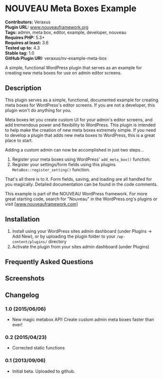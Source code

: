 # NOUVEAU Meta Boxes Example #
**Contributors:** Veraxus  
**Plugin URL:** www.nouveauframework.org  
**Tags:** admin, meta box, editor, example, developer, nouveau  
**Requires PHP:** 5.3+  
**Requires at least:** 3.6  
**Tested up to:** 4.3  
**Stable tag:** 1.0  
**GitHub Plugin URI:** veraxus/nv-example-meta-box  

A simple, functional WordPress plugin that serves as an example for creating new meta boxes for use on admin editor screens.

## Description ##

This plugin serves as a simple, functional, documented example for creating meta boxes for WordPress's editor screens. If you are not a developer, this plugin won't do anything for you.

Meta boxes let you create custom UI for your admin's editor screens, and add tremendous power and flexibility to WordPress. This plugin is intended to help make the creation of new meta boxes extremely simple. If you need to develop a plugin that adds new meta boxes to WordPress, this is a great place to start.

Adding a custom admin can now be accomplished in just two steps…

1. Register your meta boxes using WordPress' `add_meta_box()` function.
2. Register your settings/form fields using this plugins `MetaBox::register_setting()` function.

That's all there is to it. Form fields, saving, and loading are all handled for you magically. Detailed documentation can be found in the code comments.

This example is part of the NOUVEAU WordPress framework. For more great starting code, search for "Nouveau" in the WordPress.org's plugins or visit [www.nouveauframework.com]

## Installation ##

1. Install using your WordPress sites admin dashboard (under Plugins &rarr; Add New), or by uploading the plugin folder to your `/wp-content/plugins/` directory
2. Activate the plugin from your sites admin dashboard (under Plugins)

## Frequently Asked Questions ##



## Screenshots ##



## Changelog ##

### 1.0 (2015/06/06) ###
* New magic metabox API! Create custom admin meta boxes faster than ever!

### 0.2 (2015/04/23) ###
* Corrected static functions

### 0.1 (2013/09/06) ###
* Initial beta. Uploaded to github.
